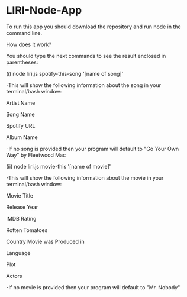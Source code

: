 # LIRI-Node-App
To run this app you should download the repository and run node in the command line.

How does it work?

You should type the next commands to see the result enclosed in parentheses:

(i) node liri.js spotify-this-song '[name of song]'

  -This will show the following information about the song in your terminal/bash window:

   Artist Name

   Song Name

   Spotify URL

   Album Name


  -If no song is provided then your program will default to "Go Your Own Way" by Fleetwood Mac

(ii) node liri.js movie-this '[name of movie]'

  -This will show the following information about the movie in your terminal/bash window:

   Movie Title

   Release Year

   IMDB Rating

   Rotten Tomatoes

   Country Movie was Produced in

   Language

   Plot

   Actors


  -If no movie is provided then your program will default to "Mr. Nobody"
